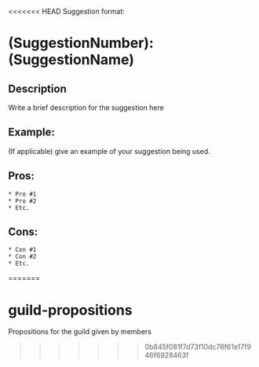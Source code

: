 <<<<<<< HEAD
Suggestion format:

# (SuggestionNumber): (SuggestionName)

## Description
Write a brief description for the suggestion here

## Example:
(If applicable) give an example of your suggestion being used.

## Pros:
    * Pro #1
    * Pro #2
    * Etc.

## Cons:
    * Con #1
    * Con #2
    * Etc.
=======
# guild-propositions
Propositions for the guild given by members
>>>>>>> 0b845f081f7d73f10dc76f61e17f946f6928463f
